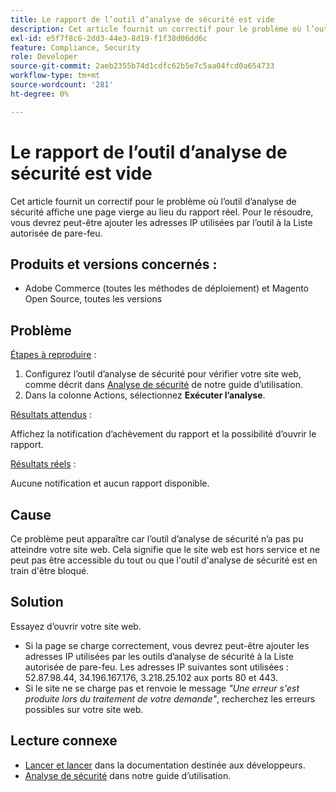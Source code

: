 ```yaml
---
title: Le rapport de l’outil d’analyse de sécurité est vide
description: Cet article fournit un correctif pour le problème où l’outil d’analyse de sécurité affiche une page vierge au lieu du rapport réel. Pour le résoudre, vous devrez peut-être ajouter les adresses IP utilisées par l’outil à la Liste autorisée de pare-feu.
exl-id: e5f7f8c6-2dd3-44e3-8d19-f1f38d06dd6c
feature: Compliance, Security
role: Developer
source-git-commit: 2aeb2355b74d1cdfc62b5e7c5aa04fcd0a654733
workflow-type: tm+mt
source-wordcount: '281'
ht-degree: 0%

---
```


# Le rapport de l’outil d’analyse de sécurité est vide

Cet article fournit un correctif pour le problème où l’outil d’analyse de sécurité affiche une page vierge au lieu du rapport réel. Pour le résoudre, vous devrez peut-être ajouter les adresses IP utilisées par l’outil à la Liste autorisée de pare-feu.

## Produits et versions concernés :

* Adobe Commerce (toutes les méthodes de déploiement) et Magento Open Source, toutes les versions

## Problème

<u>Étapes à reproduire</u> :

1. Configurez l’outil d’analyse de sécurité pour vérifier votre site web, comme décrit dans [Analyse de sécurité](https://experienceleague.adobe.com/en/docs/commerce-admin/systems/security/security-scan) de notre guide d’utilisation.
1. Dans la colonne Actions, sélectionnez **Exécuter l’analyse**.

<u>Résultats attendus</u> :

Affichez la notification d’achèvement du rapport et la possibilité d’ouvrir le rapport.

<u>Résultats réels</u> :

Aucune notification et aucun rapport disponible.

## Cause

Ce problème peut apparaître car l’outil d’analyse de sécurité n’a pas pu atteindre votre site web. Cela signifie que le site web est hors service et ne peut pas être accessible du tout ou que l&#39;outil d&#39;analyse de sécurité est en train d&#39;être bloqué.

## Solution

Essayez d’ouvrir votre site web.

* Si la page se charge correctement, vous devrez peut-être ajouter les adresses IP utilisées par les outils d’analyse de sécurité à la Liste autorisée de pare-feu. Les adresses IP suivantes sont utilisées : 52.87.98.44, 34.196.167.176, 3.218.25.102 aux ports 80 et 443.
* Si le site ne se charge pas et renvoie le message *&quot;Une erreur s&#39;est produite lors du traitement de votre demande&quot;*, recherchez les erreurs possibles sur votre site web.

## Lecture connexe

* [Lancer et lancer](https://experienceleague.adobe.com/en/docs/commerce-cloud-service/user-guide/launch/overview) dans la documentation destinée aux développeurs.
* [Analyse de sécurité](https://experienceleague.adobe.com/en/docs/commerce-admin/systems/security/security-scan) dans notre guide d’utilisation.
